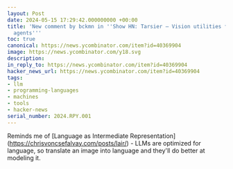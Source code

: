 ```yaml
---
layout: Post
date: 2024-05-15 17:29:42.000000000 +00:00
title: 'New comment by bckmn in ''Show HN: Tarsier – Vision utilities for web interaction
  agents'''
toc: true
canonical: https://news.ycombinator.com/item?id=40369904
image: https://news.ycombinator.com/y18.svg
description:
in_reply_to: https://news.ycombinator.com/item?id=40369904
hacker_news_url: https://news.ycombinator.com/item?id=40369904
tags:
- llm
- programming-languages
- machines
- tools
- hacker-news
serial_number: 2024.RPY.001
---
```

<p>Reminds me of [Language as Intermediate Representation](<a href="https://chrisvoncsefalvay.com/posts/lair/" rel="nofollow">https://chrisvoncsefalvay.com/posts/lair/</a>) - LLMs are optimized for language, so translate an image into language and they'll do better at modeling it.</p>
